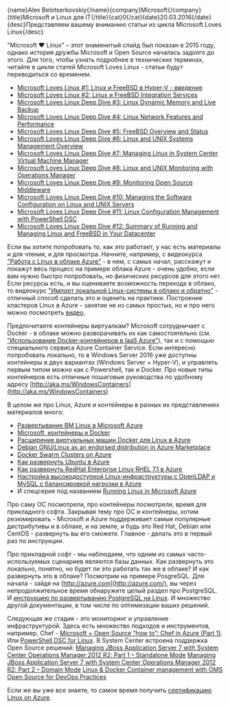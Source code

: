 {name}Alex Belotserkovskiy{/name}{company}Microsoft{/company}{title}Microsoft и Linux для IT{/title}{cat}0{/cat}{date}20.03.2016{/date}{desc}Представляем вашему вниманию статьи из цикла Microsoft Loves Linux{/desc}


"Microsoft ♥ Linux" – этот знаменитый слайд был показан в 2015 году, однако история дружбы Microsoft и Open Source началась задолго до этого. Для того, чтобы узнать подробнее в технических терминах, читайте в цикле статей Microsoft Loves Linux - статьи будут переводиться со временем.
 
- [Microsoft Loves Linux #1: Linux и FreeBSD в Hyper-V - введение](https://github.com/pengwindows/content/blob/master/love1.md)
- [Microsoft Loves Linux #2: Linux и FreeBSD Integration Services](https://github.com/pengwindows/content/blob/master/love2.md)
- [Microsoft Loves Linux Deep Dive #3: Linux Dynamic Memory and Live Backup](http://blogs.technet.com/b/server-cloud/archive/2015/10/07/microsoft-loves-linux-deep-dive-3-linux-dynamic-memory-and-live-backup.aspx)
- [Microsoft Loves Linux Deep Dive #4: Linux Network Features and Performance](http://blogs.technet.com/b/server-cloud/archive/2015/10/13/microsoft-loves-linux-deep-dive-4-linux-network-features-and-performance.aspx)
- [Microsoft Loves Linux Deep Dive #5: FreeBSD Overview and Status](http://blogs.technet.com/b/server-cloud/archive/2015/10/20/microsoft-loves-linux-deep-dive-5-freebsd-on-hyper-v.aspx)
- [Microsoft Loves Linux Deep Dive #6:  Linux and UNIX Systems Management Overview](http://blogs.technet.com/b/server-cloud/archive/2015/10/27/microsoft-loves-linux-deep-dive-6-linux-and-unix-systems-management-overview.aspx)
- [Microsoft Loves Linux Deep Dive #7:  Managing Linux in System Center Virtual Machine Manager](http://blogs.technet.com/b/server-cloud/archive/2015/11/03/microsoft-loves-linux-deep-dive-7-managing-linux-in-system-center-virtual-machine-manager.aspx)
- [Microsoft Loves Linux Deep Dive #8:  Linux and UNIX Monitoring with Operations Manager](http://blogs.technet.com/b/server-cloud/archive/2015/11/10/microsoft-loves-linux-deep-dive-8-linux-and-unix-monitoring-with-operations-manager.aspx)
- [Microsoft Loves Linux Deep Dive #9:  Monitoring Open Source Middleware](http://blogs.technet.com/b/server-cloud/archive/2015/11/18/microsoft-loves-linux-deep-dive-9-monitoring-open-source-middleware.aspx)
- [Microsoft Loves Linux Deep Dive #10:  Managing the Software Configuration on Linux and UNIX Servers](http://blogs.technet.com/b/server-cloud/archive/2015/12/03/microsoft-loves-linux-deep-dive-10-managing-the-software-configuration-on-linux-and-unix-servers.aspx)
- [Microsoft Loves Linux Deep Dive #11:  Linux Configuration Management with PowerShell DSC](http://blogs.technet.com/b/server-cloud/archive/2015/12/10/microsoft-loves-linux-deep-dive-11-linux-configuration-management-with-powershell-dsc.aspx)
- [Microsoft Loves Linux Deep Dive #12:  Summary of Running and Managing Linux and FreeBSD in Your Datacenter](http://blogs.technet.com/b/server-cloud/archive/2015/12/17/microsoft-loves-linux-deep-dive-12-summary-of-running-and-managing-linux-and-freebsd-in-your-datacenter.aspx)
 
Если вы хотите попробовать то, как это работает, у нас есть материалы и для чтения, и для просмотра. Начните, например, с видеокурса  ["Работа с Linux в облаке Azure"](http://www.microsoftvirtualacademy.com/training-courses/working-with-linux-in-the-cloud-azure-rus) - в нем, с самых начал, расскажут и покажут весь процесс на примере облака Azure - очень удобно, если вам нужно быстро попробовать, но физических ресурсов для этого нет. 
Если ресурсы есть, и вы оцениваете возможность перехода в облако, то видеокурс ["Импорт локальной Linux-системы в облако и обратно"](https://www.microsoftvirtualacademy.com/ru/training-courses/-linux--14336?l=q3y3sHYgB_5205513172) - отличный способ сделать это и оценить на практике. Построение кластеров Linux в Azure - занятие не из самых простых, но и про него можно посмотреть [видео](https://mva.microsoft.com/ru/training-courses/-linux-azure-14737?l=EhlWQdOwB_4805192810). 
 
Предпочитаете контейнеры виртуалкам? Microsoft сотрудничает с Docker - в облаке можно разворачивать их как самостоятельно (см. ["Использование Docker-контейнеров в IaaS Azure"](http://www.microsoftvirtualacademy.com/training-courses/using-docker-containers-in-iaas-azure-rus)), так и с помощью специального сервиса Azure Container Service. Если интересно попробовать локально, то в Windows Server 2016 уже доступны контейнеры в двух вариантах (Windows Server + Hyper-V), и управлять первым типом можно как с Powershell, так и Docker. Про новые типы контейнеров есть отличные пошаговые руководства по удобному адресу [http://aka.ms/WindowsContainers](http://aka.ms/WindowsContainers) 
 
В целом же про Linux, Azure и контейнеры в разных их представлениях материалов много:

- [Развертывание ВМ Linux в Microsoft Azure](http://www.microsoftvirtualacademy.com/training-courses/deploying-linux-vms-on-microsoft-azure_rus)
- [Microsoft, контейнеры и Docker](https://channel9.msdn.com/Series/IT-Conference-Cloud-in-Russia/What-happens-if-the-application-is-placed-in-a-container-rus)
- [Расширение виртуальных машин Docker для Linux в Azure](https://azure.microsoft.com/ru-ru/documentation/articles/virtual-machines-docker-vm-extension/)
- [Debian GNU/Linux as an endorsed distribution in Azure Marketplace](https://azure.microsoft.com/en-us/blog/debian-images-now-available-on-azure/)
- [Docker Swarm Clusters on Azure](https://azure.microsoft.com/en-us/blog/docker-swarm-clusters-on-azure/)
- [Как развернуть Ubuntu в Azure](https://technet.microsoft.com/ru-ru/cloud/mt148477)
- [Как развернуть RedHat Enterprise Linux RHEL 7.1 в Azure](https://channel9.msdn.com/Series/AzureOpenness/Uploading-a-Red-Hat-Enterprise-Linux-RHEL-71-image-to-Microsoft-Azure)
- [Настройка высокодоступной Linux-инфраструктуры с OpenLDAP и MySQL с балансировкой нагрузки в Azure](https://channel9.msdn.com/Blogs/Open/Load-balancing-highly-available-Linux-services-on-Windows-Azure-OpenLDAP-and-MySQL)
- И спецсерия под названием [Running Linux in Microsoft Azure](https://channel9.msdn.com/Series/Running-Linux-in-Microsoft-Azure)
 
Про саму ОС посмотрели, про контейнеры посмотрели, время для прикладного софта. Закрывая тему про ОС и контейнеры, хотим резюмировать - Microsoft и Azure поддерживает самые популярные дистрибутивы и в облаке, и на земле, и будь это Red Hat, Debian или CentOS - развернуть вы его сможете. Главное - делать это в первый раз по инструкции.
 
Про прикладной софт - мы наблюдаем, что одним из самых часто-используемых сценариев являются базы данных. Как развернуть это локально, понятно, но будет ли это работать так же в облаке? И как развернуть это в облаке? Посмотрим на примере PosgreSQL.
Для начала - зайдя на [http://azure.com](http://azure.com/), вы через непродолжительное время обнаружите целый раздел про PostgreSQL. И [инструкцию по развертыванию PostgreSQL на Linux](https://azure.microsoft.com/ru-ru/documentation/articles/virtual-machines-linux-postgresql/). И множество другой документации, в том числе по оптимизации ваших решений.
 
Следующая же стадия - это мониторинг и управление инфраструктурой. Здесь есть множество подходов и инструментов, например, Chef - 
[Microsoft + Open Source “how to”: Chef in Azure (Part 1)](http://openness.microsoft.com/blog/2015/05/13/microsoft-open-source-how-to-chef-in-azure-part-1/). Или 
[PowerShell DSC for Linux](https://blogs.msdn.microsoft.com/powershell/2015/05/05/powershell-dsc-for-linux-is-now-available/).
В System Center встроена поддержка Open Source решений:
[Managing JBoss Application Server 7 with System Center Operations Manager 2012 R2: Part 1 – Standalone Mode](https://blogs.technet.microsoft.com/momteam/2014/12/11/managing-jboss-application-server-7-with-system-center-operations-manager-2012-r2-part-1-standalone-mode/)
[Managing JBoss Application Server 7 with System Center Operations Manager 2012 R2: Part 2 – Domain Mode](https://blogs.technet.microsoft.com/momteam/2015/02/12/managing-jboss-application-server-7-with-system-center-operations-manager-2012-r2-part-2-domain-mode/)
[Linux & Docker Container management with OMS](https://blogs.technet.microsoft.com/momteam/2015/11/03/announcing-linux-docker-container-management-with-oms/)
[Open Source for DevOps Practices](https://mva.microsoft.com/en-US/training-courses/open-source-for-devops-practices-9065?l=C9719tR4_4904984382)
 
Если же вы уже все знаете, то самое время получить [сертификацию Linux on Azure](http://openness.microsoft.com/blog/2015/12/09/microsoft-offers-new-certification-linux-azure/).
